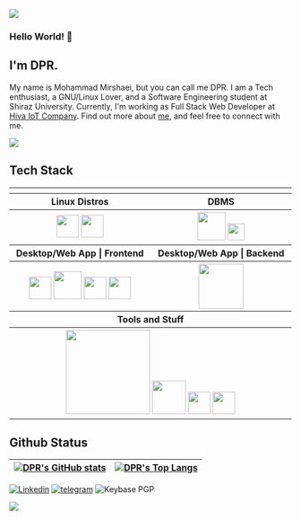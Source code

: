 ![](https://capsule-render.vercel.app/api?type=waving&color=gradient&height=100&section=header)

### **Hello World!** 👋
## I'm DPR.
My name is Mohammad Mirshaei, but you can call me DPR. I am a Tech enthusiast, a GNU/Linux Lover, and a Software Engineering student at Shiraz University. Currently, I'm working as Full Stack Web Developer at [Hiva IoT Company](https://hiva-iot.com/). Find out more about [me](https://linkedin.com/in/m01101101/), and feel free to connect with me.

![](https://komarev.com/ghpvc/?username=01101101m&color=0069b4&style=flat-square)

## **Tech Stack**


<table>
<tr>
<th align="center">
<img width="441" height="1">
</th>
<th align="center">
<img width="441" height="1">
</th>
</tr>
<tr>
<th align="center">Linux Distros</th>
<th align="center">DBMS</th>
</tr>
<tr>
<th align="center">
<img width="40" src="https://raw.githubusercontent.com/gilbarbara/logos/master/logos/ubuntu.svg"/>
<img width="40" src="https://www.gentoo.org/favicon.ico"/>
</th>
<th align="center">
<img width="50" src="https://raw.githubusercontent.com/gilbarbara/logos/master/logos/postgresql.svg"/> 
<img width="30" src="https://raw.githubusercontent.com/gilbarbara/logos/master/logos/mongodb-icon.svg"/>
</tr>
</th>
</tr>
<th align="center">Desktop/Web App | Frontend</th>
<th align="center">Desktop/Web App | Backend</th>
</tr>
<tr>
<th align="center">
<img width="40" src="https://raw.githubusercontent.com/gilbarbara/logos/master/logos/vuetifyjs.svg"/>  
<img width="50" src="https://raw.githubusercontent.com/gilbarbara/logos/master/logos/nuxt-icon.svg"/>
<img width="40" src="https://raw.githubusercontent.com/gilbarbara/logos/master/logos/vue.svg"/>
<img width="40" src="https://raw.githubusercontent.com/gilbarbara/logos/master/logos/typescript-icon.svg"/>
</th>
<th align="center">
<img width="80" src="https://raw.githubusercontent.com/gilbarbara/logos/master/logos/go.svg"/>
</th>
</tr>
<tr>
<th colspan=2>Tools and Stuff</th>
</tr>
<tr>
<th colspan=2>
<img width="150" src="https://raw.githubusercontent.com/gilbarbara/logos/master/logos/neovim.svg"/>
<img width="60" src="https://raw.githubusercontent.com/gilbarbara/logos/master/logos/docker-icon.svg"/>
<img width="40" src="https://raw.githubusercontent.com/gilbarbara/logos/master/logos/drone-icon.svg"/>
<img width="40" src="https://raw.githubusercontent.com/gilbarbara/logos/master/logos/git-icon.svg"/>
</th>
</tr>
</table>

## **Github Status**
| [![DPR's GitHub stats](https://github-readme-stats-01101101m.vercel.app/api?username=01101101m&theme=transparent&show_icons=true&include_all_commits=true&hide_border=true&count_private=true&include_orgs=true)](https://github.com/anuraghazra/github-readme-stats) | [![DPR's Top Langs](https://github-readme-stats-01101101m.vercel.app/api/top-langs/?username=01101101m&hide_border=true&theme=transparent&layout=compact&langs_count=16&include_orgs=true&hide=jupyter%20notebook)](https://github.com/anuraghazra/github-readme-stats) |
| ------------- | ------------- |


<div align="left">

[![Linkedin](https://img.shields.io/badge/-LinkedIn-%230077B5?style=for-the-badge&logo=linkedin&logoColor=white)](https://linkedin.com/in/m01101101/)
[![telegram](https://img.shields.io/badge/m_01001101-2CA5E0?style=for-the-badge&logo=telegram&logoColor=white)](https://t.me/m_01001101)
![Keybase PGP](https://img.shields.io/keybase/pgp/m_01101101?color=%233ac589&logo=keybase&logoColor=%23fff&style=for-the-badge)
</div> 

![](https://capsule-render.vercel.app/api?type=waving&color=gradient&height=100&section=footer)
